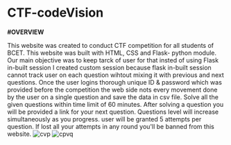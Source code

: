 # CTF-codeVision
**#OVERVIEW**

This website was created to conduct CTF competition for all students of BCET. This website was built with HTML, CSS and Flask- python module. Our main objective was to keep tarck of user for that insted of using Flask in-built session I created custom session because flask in-built session cannot track user on each question wihtout mixing it with previous and next questions. Once the user logins thorough unique ID & password which was provided before the competition the web side nots every movement done by the user on a single question and save the data in csv file. Solve all the given questions within time limit of 60 minutes.
      After solving a question you will be provided a link for your next question.
      Questions level will increase simultaneously as you progress.
      user will be granted 5 attempts per question.
      If lost all your attempts in any round you'll be banned from this website.
![cvp](https://user-images.githubusercontent.com/66684814/132220839-9801d0bc-eae0-4d99-934a-5d0db43c2e9f.png)
![cpvq](https://user-images.githubusercontent.com/66684814/132220874-55de38ed-caf4-43c4-8f47-edfbcc748b53.png)


